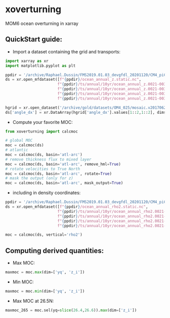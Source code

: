 # xoverturning
MOM6 ocean overturning in xarray

## QuickStart guide:

* Import a dataset containing the grid and transports:

```python
import xarray as xr
import matplotlib.pyplot as plt

ppdir = '/archive/Raphael.Dussin/FMS2019.01.03_devgfdl_20201120/CM4_piControl_c96_OM4p25_half_kdadd/gfdl.ncrc4-intel18-prod-openmp/pp/ocean_annual_z'
ds = xr.open_mfdataset([f"{ppdir}/ocean_annual_z.static.nc",
                       f"{ppdir}/ts/annual/10yr/ocean_annual_z.0021-0030.umo.nc",
                       f"{ppdir}/ts/annual/10yr/ocean_annual_z.0021-0030.vmo.nc",
                       f"{ppdir}/ts/annual/10yr/ocean_annual_z.0021-0030.uhml.nc",
                       f"{ppdir}/ts/annual/10yr/ocean_annual_z.0021-0030.vhml.nc"])

hgrid = xr.open_dataset('/archive/gold/datasets/OM4_025/mosaic.v20170622.unpacked/ocean_hgrid.nc')
ds['angle_dx'] = xr.DataArray(hgrid['angle_dx'].values[1::2,1::2], dims=('yh','xh'))
```

 * Compute your favorite MOC:

```python
from xoverturning import calcmoc

# global MOC
moc = calcmoc(ds)
# atlantic
moc = calcmoc(ds, basin='atl-arc')
# remove thickness flux to mixed layer
moc = calcmoc(ds, basin='atl-arc', remove_hml=True)
# rotate velocities to True North
moc = calcmoc(ds, basin='atl-arc', rotate=True)
# mask the output (only for z)
moc = calcmoc(ds, basin='atl-arc', mask_output=True)
```

 * including in density coordinates:

```python
ppdir = '/archive/Raphael.Dussin/FMS2019.01.03_devgfdl_20201120/CM4_piControl_c96_OM4p25_half_kdadd/gfdl.ncrc4-intel18-prod-openmp/pp/ocean_annual_rho2'
ds = xr.open_mfdataset([f"{ppdir}/ocean_annual_rho2.static.nc",
                       f"{ppdir}/ts/annual/10yr/ocean_annual_rho2.0021-0030.umo.nc",
                       f"{ppdir}/ts/annual/10yr/ocean_annual_rho2.0021-0030.vmo.nc",
                       f"{ppdir}/ts/annual/10yr/ocean_annual_rho2.0021-0030.uhml.nc",
                       f"{ppdir}/ts/annual/10yr/ocean_annual_rho2.0021-0030.vhml.nc"])

moc = calcmoc(ds, vertical='rho2')
```

## Computing derived quantities:

* Max MOC:

```python
maxmoc = moc.max(dim=['yq', 'z_i'])
```

* Min MOC:

```python
maxmoc = moc.min(dim=['yq', 'z_i'])
```

* Max MOC at 26.5N:

```python
maxmoc_265 = moc.sel(yq=slice(26.4,26.6)).max(dim=['z_i'])
```

